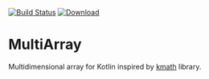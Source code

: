 [![Build Status](https://travis-ci.org/Lipen/MultiArray.svg)](https://travis-ci.org/Lipen/MultiArray)
[![Download](https://api.bintray.com/packages/lipen/maven/multiarray/images/download.svg)](https://bintray.com/lipen/maven/multiarray/_latestVersion)

# MultiArray

Multidimensional array for Kotlin inspired by [kmath](https://github.com/altavir/kmath) library.
